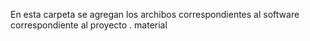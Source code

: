 En esta carpeta se agregan los archibos correspondientes al software correspondiente al proyecto .
material  
